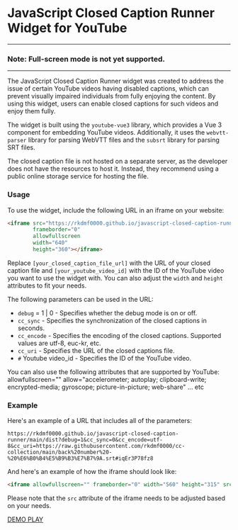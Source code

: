 # JavaScript Closed Caption Runner Widget for YouTube

------------
### Note: Full-screen mode is not yet supported.

------------

The JavaScript Closed Caption Runner widget was created to address the issue of certain YouTube videos having disabled captions, which can prevent visually impaired individuals from fully enjoying the content. By using this widget, users can enable closed captions for such videos and enjoy them fully.

The widget is built using the `youtube-vue3` library, which provides a Vue 3 component for embedding YouTube videos. Additionally, it uses the `webvtt-parser` library for parsing WebVTT files and the `subsrt` library for parsing SRT files.

The closed caption file is not hosted on a separate server, as the developer does not have the resources to host it. Instead, they recommend using a public online storage service for hosting the file.

### Usage

To use the widget, include the following URL in an iframe on your website:

```html
<iframe src="https://rkdmf0000.github.io/javascript-closed-caption-runner/main/dist/?debug=1&cc_sync=0&cc_encode=utf-8&cc_uri=[your_closed_caption_file_url]#[your_youtube_video_id]"
        frameborder="0"
        allowfullscreen
        width="640"
        height="360"></iframe>
```

Replace `[your_closed_caption_file_url]` with the URL of your closed caption file and `[your_youtube_video_id]` with the ID of the YouTube video you want to use the widget with. You can also adjust the `width` and `height` attributes to fit your needs.

The following parameters can be used in the URL:

- `debug` = 1 | 0 - Specifies whether the debug mode is on or off.
- `cc_sync` - Specifies the synchronization of the closed captions in seconds.
- `cc_encode` - Specifies the encoding of the closed captions. Supported values are utf-8, euc-kr, etc.
- `cc_uri` - Specifies the URL of the closed captions file.
- `#` Youtube video_id - Specifies the ID of the YouTube video.

You can also use the following attributes that are supported by YouTube:
allowfullscreen="" allow="accelerometer; autoplay; clipboard-write; encrypted-media; gyroscope; picture-in-picture; web-share" ... etc


### Example

Here's an example of a URL that includes all of the parameters:

```text
https://rkdmf0000.github.io/javascript-closed-caption-runner/main/dist?debug=1&cc_sync=0&cc_encode=utf-8&cc_uri=https://raw.githubusercontent.com/rkdmf0000/cc-collection/main/back%20number%20-%20%E6%B0%B4%E5%B9%B3%E7%B7%9A.srt#iqEr3P78fz8
```

And here's an example of how the iframe should look like:

```html
<iframe allowfullscreen="" frameborder="0" width="560" height="315" src="https://rkdmf0000.github.io/javascript-closed-caption-runner/main/dist?debug=0&cc_sync=0&cc_encode=utf-8&cc_uri=https://raw.githubusercontent.com/rkdmf0000/cc-collection/main/back%20number%20-%20%E6%B0%B4%E5%B9%B3%E7%B7%9A.srt#iqEr3P78fz8"></iframe>
```

Please note that the `src` attribute of the iframe needs to be adjusted based on your needs.



[DEMO PLAY](https://rkdmf0000.github.io/javascript-closed-caption-runner/main/dist?debug=0&cc_sync=0&cc_encode=utf-8&cc_uri=https://raw.githubusercontent.com/rkdmf0000/cc-collection/main/back%20number%20-%20%E6%B0%B4%E5%B9%B3%E7%B7%9A.srt#iqEr3P78fz8)

